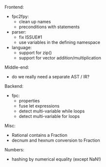 Frontend:
 - fpc2fpy:
   - clean up names
   - preconditions with statements
 - parser:
   - fix ISSUE#1
   - use variables in the defining namespace
 - language:
   - support for zip()
   - support for vector addition/multiplication

Middle-end:
 - do we really need a separate AST / IR?

Backend:
 - fpc:
    - properties
    - fuse let expressions
    - detect multi-variable while loops
    - detect multi-variable for loops

Misc:
  - Rational contains a Fraction
  - decnum and hexnum conversion to Fraction

Numbers:
  - hashing by numerical equality (except NaN!)
